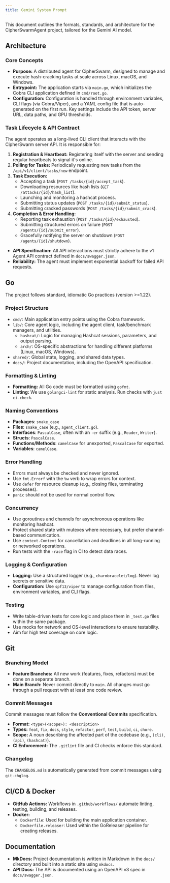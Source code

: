 ```yaml
---
title: Gemini System Prompt
---
```


This document outlines the formats, standards, and architecture for the CipherSwarmAgent project, tailored for the Gemini AI model.

## Architecture

### Core Concepts

- **Purpose:** A distributed agent for CipherSwarm, designed to manage and execute hash-cracking tasks at scale across Linux, macOS, and Windows.
- **Entrypoint:** The application starts via `main.go`, which initializes the Cobra CLI application defined in `cmd/root.go`.
- **Configuration:** Configuration is handled through environment variables, CLI flags (via Cobra/Viper), and a YAML config file that is auto-generated on the first run. Key settings include the API token, server URL, data paths, and GPU thresholds.

### Task Lifecycle & API Contract

The agent operates as a long-lived CLI client that interacts with the CipherSwarm server API. It is responsible for:

1. **Registration & Heartbeat:** Registering itself with the server and sending regular heartbeats to signal it's online.
2. **Polling for Tasks:** Periodically requesting new tasks from the `/api/v1/client/tasks/new` endpoint.
3. **Task Execution:**
    - Accepting a task (`POST /tasks/{id}/accept_task`).
    - Downloading resources like hash lists (`GET /attacks/{id}/hash_list`).
    - Launching and monitoring a hashcat process.
    - Submitting status updates (`POST /tasks/{id}/submit_status`).
    - Submitting cracked passwords (`POST /tasks/{id}/submit_crack`).
4. **Completion & Error Handling:**
    - Reporting task exhaustion (`POST /tasks/{id}/exhausted`).
    - Submitting structured errors on failure (`POST /agents/{id}/submit_error`).
    - Gracefully notifying the server on shutdown (`POST /agents/{id}/shutdown`).

- **API Specification:** All API interactions must strictly adhere to the v1 Agent API contract defined in `docs/swagger.json`.
- **Reliability:** The agent must implement exponential backoff for failed API requests.

## Go

The project follows standard, idiomatic Go practices (version >=1.22).

### Project Structure

- `cmd/`: Main application entry points using the Cobra framework.
- `lib/`: Core agent logic, including the agent client, task/benchmark managers, and utilities.
  - `hashcat/`: Logic for managing Hashcat sessions, parameters, and output parsing.
  - `arch/`: OS-specific abstractions for handling different platforms (Linux, macOS, Windows).
- `shared/`: Global state, logging, and shared data types.
- `docs/`: Project documentation, including the OpenAPI specification.

### Formatting & Linting

- **Formatting:** All Go code must be formatted using `gofmt`.
- **Linting:** We use `golangci-lint` for static analysis. Run checks with `just ci-check`.

### Naming Conventions

- **Packages**: `snake_case`
- **Files**: `snake_case` (e.g., `agent_client.go`).
- **Interfaces**: `PascalCase`, often with an `-er` suffix (e.g., `Reader`, `Writer`).
- **Structs**: `PascalCase`.
- **Functions/Methods**: `camelCase` for unexported, `PascalCase` for exported.
- **Variables**: `camelCase`.

### Error Handling

- Errors must always be checked and never ignored.
- Use `fmt.Errorf` with the `%w` verb to wrap errors for context.
- Use `defer` for resource cleanup (e.g., closing files, terminating processes).
- `panic` should not be used for normal control flow.

### Concurrency

- Use goroutines and channels for asynchronous operations like monitoring hashcat.
- Protect shared state with mutexes where necessary, but prefer channel-based communication.
- Use `context.Context` for cancellation and deadlines in all long-running or networked operations.
- Run tests with the `-race` flag in CI to detect data races.

### Logging & Configuration

- **Logging:** Use a structured logger (e.g., `charmbracelet/log`). Never log secrets or sensitive data.
- **Configuration:** Use `spf13/viper` to manage configuration from files, environment variables, and CLI flags.

### Testing

- Write table-driven tests for core logic and place them in `_test.go` files within the same package.
- Use mocks for network and OS-level interactions to ensure testability.
- Aim for high test coverage on core logic.

## Git

### Branching Model

- **Feature Branches:** All new work (features, fixes, refactors) must be done on a separate branch.
- **Main Branch:** Never commit directly to `main`. All changes must go through a pull request with at least one code review.

### Commit Messages

Commit messages must follow the **Conventional Commits** specification.

- **Format:** `<type>(<scope>): <description>`
- **Types:** `feat`, `fix`, `docs`, `style`, `refactor`, `perf`, `test`, `build`, `ci`, `chore`.
- **Scope:** A noun describing the affected part of the codebase (e.g., `(cli)`, `(api)`, `(hashcat)`).
- **CI Enforcement:** The `.gitlint` file and CI checks enforce this standard.

### Changelog

The `CHANGELOG.md` is automatically generated from commit messages using `git-chglog`.

## CI/CD & Docker

- **GitHub Actions:** Workflows in `.github/workflows/` automate linting, testing, building, and releases.
- **Docker:**
  - `Dockerfile`: Used for building the main application container.
  - `Dockerfile.releaser`: Used within the GoReleaser pipeline for creating releases.

## Documentation

- **MkDocs:** Project documentation is written in Markdown in the `docs/` directory and built into a static site using `mkdocs`.
- **API Docs:** The API is documented using an OpenAPI v3 spec in `docs/swagger.json`.
